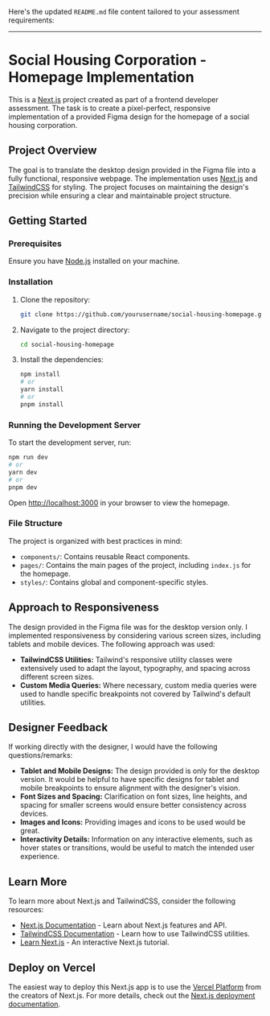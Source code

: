 Here's the updated `README.md` file content tailored to your assessment requirements:

---

# Social Housing Corporation - Homepage Implementation

This is a [Next.js](https://nextjs.org/) project created as part of a frontend developer assessment. The task is to create a pixel-perfect, responsive implementation of a provided Figma design for the homepage of a social housing corporation.

## Project Overview

The goal is to translate the desktop design provided in the Figma file into a fully functional, responsive webpage. The implementation uses [Next.js](https://nextjs.org/) and [TailwindCSS](https://tailwindcss.com/) for styling. The project focuses on maintaining the design's precision while ensuring a clear and maintainable project structure.

## Getting Started

### Prerequisites

Ensure you have [Node.js](https://nodejs.org/) installed on your machine.

### Installation

1. Clone the repository:

   ```bash
   git clone https://github.com/yourusername/social-housing-homepage.git
   ```

2. Navigate to the project directory:

   ```bash
   cd social-housing-homepage
   ```

3. Install the dependencies:

   ```bash
   npm install
   # or
   yarn install
   # or
   pnpm install
   ```

### Running the Development Server

To start the development server, run:

```bash
npm run dev
# or
yarn dev
# or
pnpm dev
```

Open [http://localhost:3000](http://localhost:3000) in your browser to view the homepage.

### File Structure

The project is organized with best practices in mind:

- `components/`: Contains reusable React components.
- `pages/`: Contains the main pages of the project, including `index.js` for the homepage.
- `styles/`: Contains global and component-specific styles.


## Approach to Responsiveness

The design provided in the Figma file was for the desktop version only. I implemented responsiveness by considering various screen sizes, including tablets and mobile devices. The following approach was used:

- **TailwindCSS Utilities:** Tailwind's responsive utility classes were extensively used to adapt the layout, typography, and spacing across different screen sizes.
- **Custom Media Queries:** Where necessary, custom media queries were used to handle specific breakpoints not covered by Tailwind's default utilities.

## Designer Feedback

If working directly with the designer, I would have the following questions/remarks:

- **Tablet and Mobile Designs:** The design provided is only for the desktop version. It would be helpful to have specific designs for tablet and mobile breakpoints to ensure alignment with the designer's vision.
- **Font Sizes and Spacing:** Clarification on font sizes, line heights, and spacing for smaller screens would ensure better consistency across devices.
- **Images and Icons:** Providing images and icons to be used would be great.
- **Interactivity Details:** Information on any interactive elements, such as hover states or transitions, would be useful to match the intended user experience.

## Learn More

To learn more about Next.js and TailwindCSS, consider the following resources:

- [Next.js Documentation](https://nextjs.org/docs) - Learn about Next.js features and API.
- [TailwindCSS Documentation](https://tailwindcss.com/docs) - Learn how to use TailwindCSS utilities.
- [Learn Next.js](https://nextjs.org/learn) - An interactive Next.js tutorial.

## Deploy on Vercel

The easiest way to deploy this Next.js app is to use the [Vercel Platform](https://vercel.com/new) from the creators of Next.js. For more details, check out the [Next.js deployment documentation](https://nextjs.org/docs/deployment).
